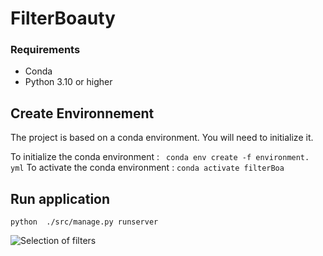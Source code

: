 # FilterBoauty 


 ### Requirements
- Conda
- Python 3.10 or higher

## Create Environnement

The project is based on a conda environment. You will need to initialize it.

To initialize the conda environment : 
`` conda env create -f environment. yml``
 To activate the conda environment :
 ``conda activate filterBoa
``
## Run application 

`` python  ./src/manage.py runserver ``

![Selection of filters](https://i.ibb.co/1L2nKBy/Capture-d-cran-du-2024-07-08-12-11-55.png)
